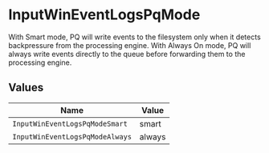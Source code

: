 # InputWinEventLogsPqMode

With Smart mode, PQ will write events to the filesystem only when it detects backpressure from the processing engine. With Always On mode, PQ will always write events directly to the queue before forwarding them to the processing engine.


## Values

| Name                            | Value                           |
| ------------------------------- | ------------------------------- |
| `InputWinEventLogsPqModeSmart`  | smart                           |
| `InputWinEventLogsPqModeAlways` | always                          |